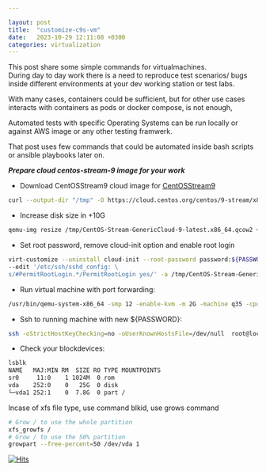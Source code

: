```yaml
---

layout: post
title:  "customize-c9s-vm"
date:   2023-10-29 12:11:08 +0300
categories: virtualization
---
```



This post share some simple commands for virtualmachines.  
During day to day work there is a need to reproduce test scenarios/ bugs inside 
different environments at your dev working station or test labs.

With many cases, containers could be sufficient, but for other use cases interacts with containers as pods or docker compose, is not enough,  

Automated tests with specific Operating Systems  can be run locally or against  AWS image or any other testing framwerk.


That post uses few commands that could be automated inside bash scripts or ansible playbooks
later on.


_**Prepare cloud centos-stream-9 image for your work**_

- Download CentOSStream9 cloud image for [CentOSStream9](https://cloud.centos.org/centos/9-stream/x86_64/images/CentOS-Stream-GenericCloud-9-latest.x86_64.qcow2)

``` bash
curl --output-dir "/tmp" -O https://cloud.centos.org/centos/9-stream/x86_64/images/CentOS-Stream-GenericCloud-9-latest.x86_64.qcow2
```

- Increase disk size in +10G

``` bash
qemu-img resize /tmp/CentOS-Stream-GenericCloud-9-latest.x86_64.qcow2 +20G
```

- Set root password, remove cloud-init option and enable root login 

``` bash
virt-customize --uninstall cloud-init --root-password password:${PASSWORD} \
--edit '/etc/ssh/sshd_config: \
s/#PermitRootLogin.*/PermitRootLogin yes/' -a /tmp/CentOS-Stream-GenericCloud-9-latest.aarch64.qcow2  
```


- Run virtual machine with port forwarding:

``` bash
/usr/bin/qemu-system-x86_64 -smp 12 -enable-kvm -m 2G -machine q35 -cpu host -vnc 0.0.0.0:1 -k en-us -device virtio-net-pci,netdev=n0,mac=FE:30:26:a6:91:2d -netdev user,id=n0,net=10.0.2.0/24,hostfwd=tcp::2222-:22 -drive file=CentOS-Stream-GenericCloud-9-latest.x86_64.qcow2,index=0,media=disk,format=qcow2,if=virtio,snapshot=off&

```

- Ssh to running machine with new ${PASSWORD}:

``` bash
ssh -oStrictHostKeyChecking=no -oUserKnownHostsFile=/dev/null  root@localhost -p 2222
```

- Check your blockdevices:

```bash
lsblk
NAME   MAJ:MIN RM  SIZE RO TYPE MOUNTPOINTS
sr0     11:0    1 1024M  0 rom  
vda    252:0    0   25G  0 disk 
└─vda1 252:1    0  7.8G  0 part /
```

Incase of xfs file type, use command blkid, use grows command

```bash
# Grow / to use the whole partition 
xfs_growfs /  
# Grow / to use the 50% partition 
growpart --free-percent=50 /dev/vda 1

```

[![Hits](https://hits.seeyoufarm.com/api/count/incr/badge.svg?url=https%3A%2F%2Fyarboa.github.io%2Fvirtualization%2F2023%2F10%2F29%2Fcustomize-c9s-vm.html&count_bg=%2379C83D&title_bg=%23555555&icon=&icon_color=%23E7E7E7&title=hits&edge_flat=false)](https://hits.seeyoufarm.com)

